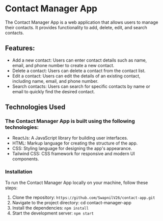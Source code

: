 # Contact Manager App

The Contact Manager App is a web application that allows users to manage their contacts. It provides functionality to add, delete, edit, and search contacts.


## Features:

- Add a new contact: Users can enter contact details such as name, email, and phone number to create a new contact.
- Delete a contact: Users can delete a contact from the contact list.
- Edit a contact: Users can edit the details of an existing contact, including name, email, and phone number.
- Search contacts: Users can search for specific contacts by name or email to quickly find the desired contact.


## Technologies Used
### The Contact Manager App is built using the following technologies:
- ReactJs: A JavaScript library for building user interfaces.
- HTML: Markup language for creating the structure of the app.
- CSS: Styling language for designing the app's appearance.
- Tailwind CSS: CSS framework for responsive and modern UI components.


### Installation

To run the Contact Manager App locally on your machine, follow these steps:
 1. Clone the repository: `https://github.com/SwapnilV26/contact-app.git`
 2. Navigate to the project directory: cd contact-manager-app
 3. Install the dependencies: `npm install`
 4. Start the development server: `npm start`


